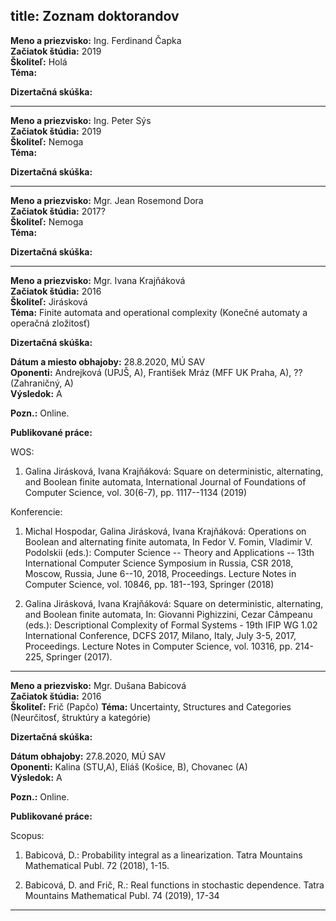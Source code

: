title: Zoznam doktorandov
---
**Meno a priezvisko:** Ing. Ferdinand Čapka  
**Začiatok štúdia:** 2019  
**Školiteľ:** Holá  
**Téma:**   

**Dizertačná skúška:**

---

**Meno a priezvisko:** Ing. Peter Sýs  
**Začiatok štúdia:** 2019  
**Školiteľ:**  Nemoga  
**Téma:**  

**Dizertačná skúška:**

---

**Meno a priezvisko:** Mgr. Jean Rosemond Dora  
**Začiatok štúdia:** 2017?  
**Školiteľ:** Nemoga  
**Téma:**   

**Dizertačná skúška:**

---

**Meno a priezvisko:** Mgr. Ivana Krajňáková  
**Začiatok štúdia:** 2016   
**Školiteľ:** Jirásková  
**Téma:** Finite automata and operational complexity (Konečné automaty a operačná zložitosť) 
 
**Dizertačná skúška:**

**Dátum a miesto obhajoby:** 28.8.2020, MÚ SAV  
**Oponenti:** Andrejková (UPJŠ, A), František Mráz (MFF UK Praha, A), ?? (Zahraničný, A)    
**Výsledok:** A

**Pozn.:** Online.

**Publikované práce:** 

WOS:

1. Galina Jirásková, Ivana Krajňáková: Square on deterministic, alternating, and Boolean finite automata,
International Journal of Foundations of Computer Science, vol. 30(6-7), pp. 1117--1134 (2019)

Konferencie:

1. Michal Hospodar, Galina Jirásková, Ivana Krajňáková: Operations on Boolean and alternating finite automata,
In Fedor V. Fomin, Vladimir V. Podolskii (eds.): Computer Science -- Theory and Applications -- 13th International Computer Science Symposium in Russia, CSR 2018, Moscow, Russia, June 6--10, 2018, Proceedings.
Lecture Notes in Computer Science, vol. 10846, pp. 181--193, Springer (2018)


1. Galina Jirásková, Ivana Krajňáková:  Square on deterministic, alternating, and Boolean finite automata,
In: Giovanni Pighizzini, Cezar Câmpeanu (eds.):
Descriptional Complexity of Formal Systems - 19th IFIP WG 1.02 International Conference, DCFS 2017, Milano, Italy, July 3-5, 2017, Proceedings. Lecture Notes in Computer Science, vol. 10316, pp. 214-225, Springer (2017).

---

**Meno a priezvisko:** Mgr. Dušana Babicová  
**Začiatok štúdia:** 2016  
**Školiteľ:** Frič (Papčo)
**Téma:** Uncertainty, Structures and Categories (Neurčitosť, štruktúry a kategórie)  

**Dizertačná skúška:**

**Dátum obhajoby:** 27.8.2020, MÚ SAV  
**Oponenti:** Kalina (STU,A), Eliáš (Košice, B), Chovanec (A)    
**Výsledok:** A

**Pozn.:** Online.

**Publikované práce:** 

Scopus:

1.  Babicová, D.: Probability integral as a linearization. Tatra Mountains Mathematical Publ. 72 (2018), 1-15.

1. Babicová, D. and Frič, R.: Real functions in stochastic dependence. Tatra Mountains Mathematical Publ. 74 (2019), 17-34

---

